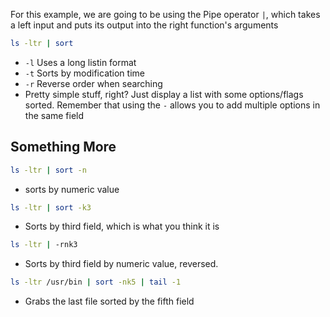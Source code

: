 For this example, we are going to be using the Pipe operator `|`, which takes a left input and puts its output into the right function's arguments

```bash
ls -ltr | sort
```
* `-l` Uses a long listin format
* `-t` Sorts by modification time
* `-r` Reverse order when searching
* Pretty simple stuff, right? Just display a list with some options/flags sorted. Remember that using the `-` allows you to add multiple options in the same field
## Something More
```bash
ls -ltr | sort -n
```
* sorts by numeric value
```bash
ls -ltr | sort -k3
```
* Sorts by third field, which is what you think it is
```bash
ls -ltr | -rnk3
```
* Sorts by third field by numeric value, reversed.
```bash
ls -ltr /usr/bin | sort -nk5 | tail -1
```
* Grabs the last file sorted by the fifth field

